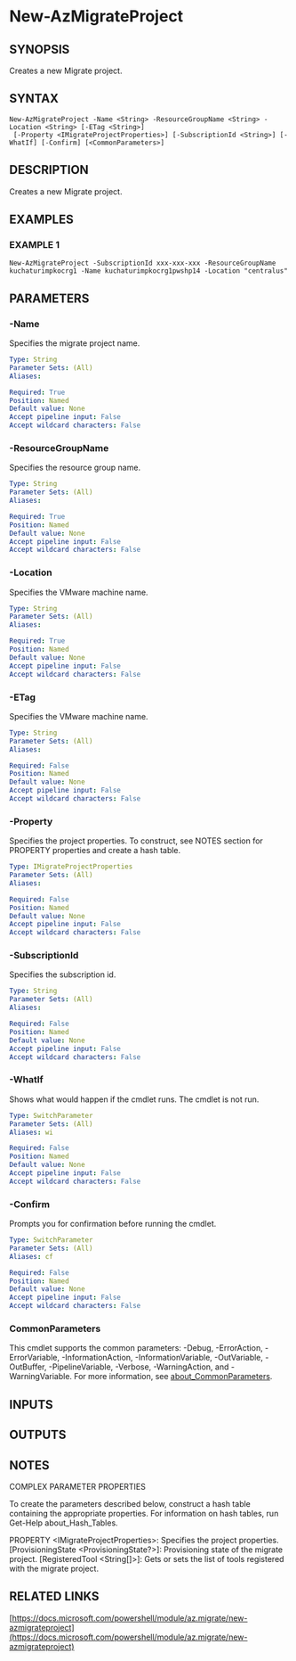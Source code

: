 ﻿---
external help file: Az.Migrate-help.xml
Module Name: Az.Migrate
online version: https://docs.microsoft.com/powershell/module/az.migrate/new-azmigrateproject
schema: 2.0.0
---

# New-AzMigrateProject

## SYNOPSIS
Creates a new Migrate project.

## SYNTAX

```
New-AzMigrateProject -Name <String> -ResourceGroupName <String> -Location <String> [-ETag <String>]
 [-Property <IMigrateProjectProperties>] [-SubscriptionId <String>] [-WhatIf] [-Confirm] [<CommonParameters>]
```

## DESCRIPTION
Creates a new Migrate project.

## EXAMPLES

### EXAMPLE 1
```
New-AzMigrateProject -SubscriptionId xxx-xxx-xxx -ResourceGroupName kuchaturimpkocrg1 -Name kuchaturimpkocrg1pwshp14 -Location "centralus"
```

## PARAMETERS

### -Name
Specifies the migrate project name.

```yaml
Type: String
Parameter Sets: (All)
Aliases:

Required: True
Position: Named
Default value: None
Accept pipeline input: False
Accept wildcard characters: False
```

### -ResourceGroupName
Specifies the resource group name.

```yaml
Type: String
Parameter Sets: (All)
Aliases:

Required: True
Position: Named
Default value: None
Accept pipeline input: False
Accept wildcard characters: False
```

### -Location
Specifies the VMware machine name.

```yaml
Type: String
Parameter Sets: (All)
Aliases:

Required: True
Position: Named
Default value: None
Accept pipeline input: False
Accept wildcard characters: False
```

### -ETag
Specifies the VMware machine name.

```yaml
Type: String
Parameter Sets: (All)
Aliases:

Required: False
Position: Named
Default value: None
Accept pipeline input: False
Accept wildcard characters: False
```

### -Property
Specifies the project properties.
To construct, see NOTES section for PROPERTY properties and create a hash table.

```yaml
Type: IMigrateProjectProperties
Parameter Sets: (All)
Aliases:

Required: False
Position: Named
Default value: None
Accept pipeline input: False
Accept wildcard characters: False
```

### -SubscriptionId
Specifies the subscription id.

```yaml
Type: String
Parameter Sets: (All)
Aliases:

Required: False
Position: Named
Default value: None
Accept pipeline input: False
Accept wildcard characters: False
```

### -WhatIf
Shows what would happen if the cmdlet runs.
The cmdlet is not run.

```yaml
Type: SwitchParameter
Parameter Sets: (All)
Aliases: wi

Required: False
Position: Named
Default value: None
Accept pipeline input: False
Accept wildcard characters: False
```

### -Confirm
Prompts you for confirmation before running the cmdlet.

```yaml
Type: SwitchParameter
Parameter Sets: (All)
Aliases: cf

Required: False
Position: Named
Default value: None
Accept pipeline input: False
Accept wildcard characters: False
```

### CommonParameters
This cmdlet supports the common parameters: -Debug, -ErrorAction, -ErrorVariable, -InformationAction, -InformationVariable, -OutVariable, -OutBuffer, -PipelineVariable, -Verbose, -WarningAction, and -WarningVariable. For more information, see [about_CommonParameters](http://go.microsoft.com/fwlink/?LinkID=113216).

## INPUTS

## OUTPUTS

## NOTES
COMPLEX PARAMETER PROPERTIES

To create the parameters described below, construct a hash table containing the appropriate properties.
For information on hash tables, run Get-Help about_Hash_Tables.

PROPERTY \<IMigrateProjectProperties\>: Specifies the project properties.
  \[ProvisioningState \<ProvisioningState?\>\]: Provisioning state of the migrate project.
  \[RegisteredTool \<String\[\]\>\]: Gets or sets the list of tools registered with the migrate project.

## RELATED LINKS

[https://docs.microsoft.com/powershell/module/az.migrate/new-azmigrateproject](https://docs.microsoft.com/powershell/module/az.migrate/new-azmigrateproject)

